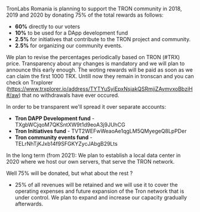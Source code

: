 TronLabs Romania is planning to support the TRON community in 2018, 2019 and 2020 by donating 75% of the total rewards as follows:
- **60%** directly to our voters
- **10%** to be used for a DApp development fund
- **2.5%** for initiatives that contribute to the TRON project and community.
- **2.5%** for organizing our community events.

We plan to revise the percentages periodically based on TRON (#TRX) price. Transparency about any changes is mandatory and we will plan to announce this early enough. The woting rewards will be paid as soon as we can claim the first 1000 TRX. Untill now they remain in tronscan and you can check on Trxplorer (https://www.trxplorer.io/address/TYTYuSyiEpxNsjakQSRmjiZAymvxoBbziH#/aw) that no withdrawals have ever occured.

In order to be transparent we'll spread it over separate accounts:

- **Tron DAPP Development fund** - TXgbWCjqoM7QKSntXW9t1d9eoA3j9JUhCG
- **Tron Initiatives fund** - TVT2WEFwWeaoAe1qgLM5QMyegeQ8LpPDer
- **Tron community events fund** - TELrNhTjKJxb14f9SFGKYZycJAbgB29Lts

In the long term (from 2021):
We plan to establish a local data center in 2020 where we host our own servers, that serve the TRON network.

Well 75% will be donated, but what about the rest ?
- 25% of all revenues will be retained and we will use it to cover the operating expenses and future expansion of the Tron network that is under control. We plan to expand and increase our capacity gradually afterwards.
